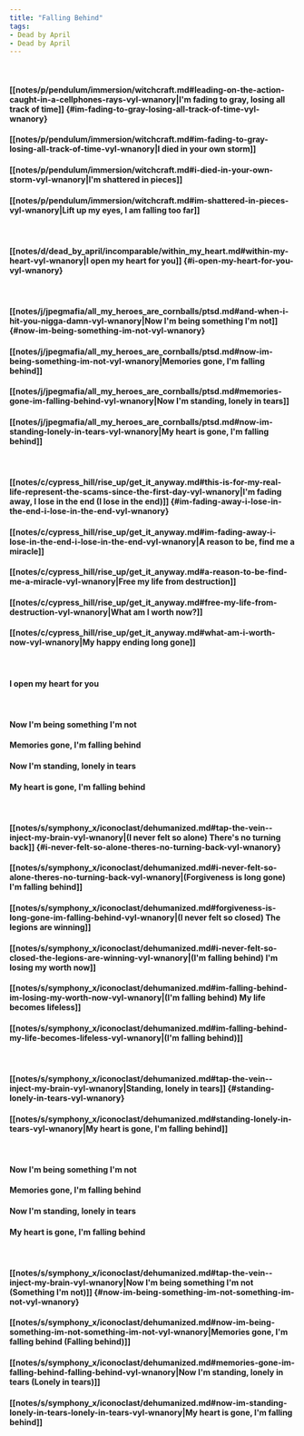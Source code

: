 ```yaml
---
title: "Falling Behind"
tags:
- Dead by April
- Dead by April
---
```

&nbsp;
#### [[notes/p/pendulum/immersion/witchcraft.md#leading-on-the-action-caught-in-a-cellphones-rays-vyl-wnanory|I'm fading to gray, losing all track of time]] {#im-fading-to-gray-losing-all-track-of-time-vyl-wnanory}
#### [[notes/p/pendulum/immersion/witchcraft.md#im-fading-to-gray-losing-all-track-of-time-vyl-wnanory|I died in your own storm]]
#### [[notes/p/pendulum/immersion/witchcraft.md#i-died-in-your-own-storm-vyl-wnanory|I'm shattered in pieces]]
#### [[notes/p/pendulum/immersion/witchcraft.md#im-shattered-in-pieces-vyl-wnanory|Lift up my eyes, I am falling too far]]
&nbsp;
#### [[notes/d/dead_by_april/incomparable/within_my_heart.md#within-my-heart-vyl-wnanory|I open my heart for you]] {#i-open-my-heart-for-you-vyl-wnanory}
&nbsp;
#### [[notes/j/jpegmafia/all_my_heroes_are_cornballs/ptsd.md#and-when-i-hit-you-nigga-damn-vyl-wnanory|Now I'm being something I'm not]] {#now-im-being-something-im-not-vyl-wnanory}
#### [[notes/j/jpegmafia/all_my_heroes_are_cornballs/ptsd.md#now-im-being-something-im-not-vyl-wnanory|Memories gone, I'm falling behind]]
#### [[notes/j/jpegmafia/all_my_heroes_are_cornballs/ptsd.md#memories-gone-im-falling-behind-vyl-wnanory|Now I'm standing, lonely in tears]]
#### [[notes/j/jpegmafia/all_my_heroes_are_cornballs/ptsd.md#now-im-standing-lonely-in-tears-vyl-wnanory|My heart is gone, I'm falling behind]]
&nbsp;
#### [[notes/c/cypress_hill/rise_up/get_it_anyway.md#this-is-for-my-real-life-represent-the-scams-since-the-first-day-vyl-wnanory|I'm fading away, I lose in the end (I lose in the end)]] {#im-fading-away-i-lose-in-the-end-i-lose-in-the-end-vyl-wnanory}
#### [[notes/c/cypress_hill/rise_up/get_it_anyway.md#im-fading-away-i-lose-in-the-end-i-lose-in-the-end-vyl-wnanory|A reason to be, find me a miracle]]
#### [[notes/c/cypress_hill/rise_up/get_it_anyway.md#a-reason-to-be-find-me-a-miracle-vyl-wnanory|Free my life from destruction]]
#### [[notes/c/cypress_hill/rise_up/get_it_anyway.md#free-my-life-from-destruction-vyl-wnanory|What am I worth now?]]
#### [[notes/c/cypress_hill/rise_up/get_it_anyway.md#what-am-i-worth-now-vyl-wnanory|My happy ending long gone]]
&nbsp;
#### I open my heart for you
&nbsp;
#### Now I'm being something I'm not
#### Memories gone, I'm falling behind
#### Now I'm standing, lonely in tears
#### My heart is gone, I'm falling behind
&nbsp;
#### [[notes/s/symphony_x/iconoclast/dehumanized.md#tap-the-vein--inject-my-brain-vyl-wnanory|(I never felt so alone) There's no turning back]] {#i-never-felt-so-alone-theres-no-turning-back-vyl-wnanory}
#### [[notes/s/symphony_x/iconoclast/dehumanized.md#i-never-felt-so-alone-theres-no-turning-back-vyl-wnanory|(Forgiveness is long gone) I'm falling behind]]
#### [[notes/s/symphony_x/iconoclast/dehumanized.md#forgiveness-is-long-gone-im-falling-behind-vyl-wnanory|(I never felt so closed) The legions are winning]]
#### [[notes/s/symphony_x/iconoclast/dehumanized.md#i-never-felt-so-closed-the-legions-are-winning-vyl-wnanory|(I'm falling behind) I'm losing my worth now]]
#### [[notes/s/symphony_x/iconoclast/dehumanized.md#im-falling-behind-im-losing-my-worth-now-vyl-wnanory|(I'm falling behind) My life becomes lifeless]]
#### [[notes/s/symphony_x/iconoclast/dehumanized.md#im-falling-behind-my-life-becomes-lifeless-vyl-wnanory|(I'm falling behind)]]
&nbsp;
#### [[notes/s/symphony_x/iconoclast/dehumanized.md#tap-the-vein--inject-my-brain-vyl-wnanory|Standing, lonely in tears]] {#standing-lonely-in-tears-vyl-wnanory}
#### [[notes/s/symphony_x/iconoclast/dehumanized.md#standing-lonely-in-tears-vyl-wnanory|My heart is gone, I'm falling behind]]
&nbsp;
#### Now I'm being something I'm not
#### Memories gone, I'm falling behind
#### Now I'm standing, lonely in tears
#### My heart is gone, I'm falling behind
&nbsp;
#### [[notes/s/symphony_x/iconoclast/dehumanized.md#tap-the-vein--inject-my-brain-vyl-wnanory|Now I'm being something I'm not (Something I'm not)]] {#now-im-being-something-im-not-something-im-not-vyl-wnanory}
#### [[notes/s/symphony_x/iconoclast/dehumanized.md#now-im-being-something-im-not-something-im-not-vyl-wnanory|Memories gone, I'm falling behind (Falling behind)]]
#### [[notes/s/symphony_x/iconoclast/dehumanized.md#memories-gone-im-falling-behind-falling-behind-vyl-wnanory|Now I'm standing, lonely in tears (Lonely in tears)]]
#### [[notes/s/symphony_x/iconoclast/dehumanized.md#now-im-standing-lonely-in-tears-lonely-in-tears-vyl-wnanory|My heart is gone, I'm falling behind]]
